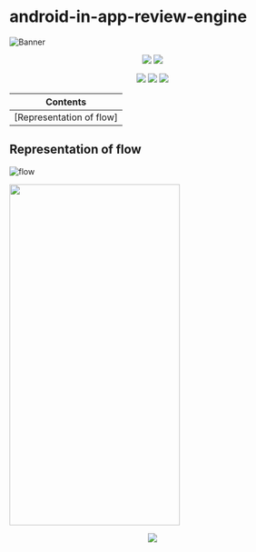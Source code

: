 # android-in-app-review-engine
![Banner](https://github.com/devrath/android-in-app-review-engine/blob/main/assets/banner.png)


<p align="center">
<a><img src="https://img.shields.io/badge/Hilt-Dependency%20Injection-green"></a>
<a><img src="https://img.shields.io/badge/MVVM-Architecture-purple"></a>
</p>
<p align="center">
<a><img src="https://img.shields.io/badge/Built%20Using-Kotlin-silver?style=for-the-badge&logo=kotlin"></a>
<a><img src="https://img.shields.io/badge/Built%20By-Android%20Studio-red?style=for-the-badge&logo=android%20studio"></a>  
<a><img src="https://img.shields.io/badge/persistence-Datastore%20preferences%20library-deeppink?style=for-the-badge&logo=Bitrise"></a>  
</p>


| Contents |
| -------- |
| [Representation of flow] |


## Representation of flow
![flow](https://github.com/devrath/android-in-app-review-engine/blob/main/assets/sym.png)

<p align="left">
  <img width=300 height=600 src="https://github.com/devrath/android-in-app-review-engine/blob/main/assets/output.gif">
</p>


<p align="center">
<a><img src="https://forthebadge.com/images/badges/built-for-android.svg"></a>
</p>

